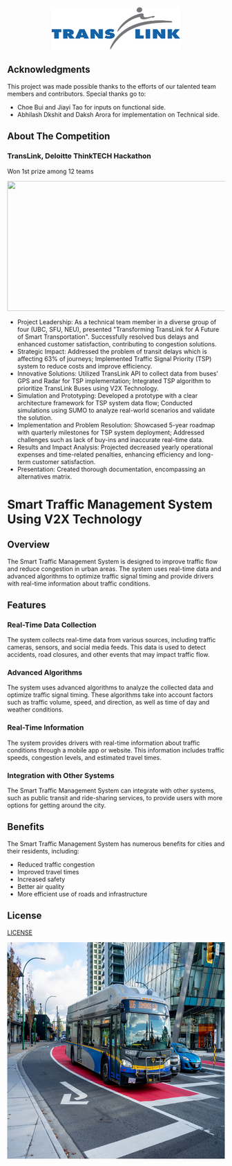 <p align="center">
  <img width="300" height="100" src="/TransLink_Intelligent_Transport_System/img/TransLink_(Vancouver)_Logo.png">
</p>

Acknowledgments
---------------

This project was made possible thanks to the efforts of our talented team members and contributors. Special thanks go to:

* Choe Bui and Jiayi Tao for inputs on functional side.
* Abhilash Dkshit and Daksh Arora for implementation on Technical side.

About The Competition
---------------------
### TransLink, Deloitte ThinkTECH Hackathon
Won 1st prize among 12 teams	

<p align="center">
  <img width="600" height="300" src="/TransLink_Intelligent_Transport_System/img/DSC02615.jpg">
</p>
                           
*	Project Leadership: As a technical team member in a diverse group of four (UBC, SFU, NEU), presented "Transforming TransLink for A Future of Smart Transportation". Successfully resolved bus delays and enhanced customer satisfaction, contributing to congestion solutions. 
*	Strategic Impact: Addressed the problem of transit delays which is affecting 63% of journeys; Implemented Traffic Signal Priority (TSP) system to reduce costs and improve efficiency.
* Innovative Solutions: Utilized TransLink API to collect data from buses' GPS and Radar for TSP implementation; Integrated TSP algorithm to prioritize TransLink Buses using V2X Technology.
*	Simulation and Prototyping: Developed a prototype with a clear architecture framework for TSP system data flow; Conducted simulations using SUMO to analyze real-world scenarios and validate the solution.
*	Implementation and Problem Resolution: Showcased 5-year roadmap with quarterly milestones for TSP system deployment; Addressed challenges such as lack of buy-ins and inaccurate real-time data.
*	Results and Impact Analysis: Projected decreased yearly operational expenses and time-related penalties, enhancing efficiency and long-term customer satisfaction.
*	Presentation: Created thorough documentation, encompassing an alternatives matrix.

Smart Traffic Management System Using V2X Technology
====================================================

Overview
--------

The Smart Traffic Management System is designed to improve traffic flow and reduce congestion in urban areas. The system uses real-time data and advanced algorithms to optimize traffic signal timing and provide drivers with real-time information about traffic conditions.

Features
--------

### Real-Time Data Collection

The system collects real-time data from various sources, including traffic cameras, sensors, and social media feeds. This data is used to detect accidents, road closures, and other events that may impact traffic flow.

### Advanced Algorithms

The system uses advanced algorithms to analyze the collected data and optimize traffic signal timing. These algorithms take into account factors such as traffic volume, speed, and direction, as well as time of day and weather conditions.

### Real-Time Information

The system provides drivers with real-time information about traffic conditions through a mobile app or website. This information includes traffic speeds, congestion levels, and estimated travel times.

### Integration with Other Systems

The Smart Traffic Management System can integrate with other systems, such as public transit and ride-sharing services, to provide users with more options for getting around the city.

Benefits
--------

The Smart Traffic Management System has numerous benefits for cities and their residents, including:

* Reduced traffic congestion
* Improved travel times
* Increased safety
* Better air quality
* More efficient use of roads and infrastructure

## License

[LICENSE](LICENSE)

<p align="center">
  <img width="800" height="500" src="/TransLink_Intelligent_Transport_System/img/bus.jpg">
</p>
